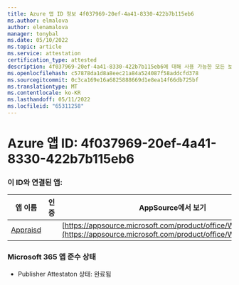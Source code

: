 ```yaml
---
title: Azure 앱 ID 정보 4f037969-20ef-4a41-8330-422b7b115eb6
ms.author: elmalova
author: elenamalova
manager: tonybal
ms.date: 05/10/2022
ms.topic: article
ms.service: attestation
certification_type: attested
description: 4f037969-20ef-4a41-8330-422b7b115eb6에 대해 사용 가능한 모든 보안 및 규정 준수 정보입니다.
ms.openlocfilehash: c57878da1d8a8eec21a84a524087f58addcfd378
ms.sourcegitcommit: 0c3ca169e16a6825888669d1e8ea14f66db725bf
ms.translationtype: MT
ms.contentlocale: ko-KR
ms.lasthandoff: 05/11/2022
ms.locfileid: "65311258"
---
```

# <a name="azure-app-id-4f037969-20ef-4a41-8330-422b7b115eb6"></a>Azure 앱 ID: 4f037969-20ef-4a41-8330-422b7b115eb6


### <a name="apps-associated-with-this-id"></a>이 ID와 연결된 앱:
| **앱 이름** | **인증** | **AppSource에서 보기** |
|--------------|---------------|-----------------------|
| [Appraisd](../forward/WA200003123.md) |  | [https://appsource.microsoft.com/product/office/WA200003123](https://appsource.microsoft.com/product/office/WA200003123) |

### <a name="microsoft-365-app-compliance-status"></a>Microsoft 365 앱 준수 상태
- Publisher Attestaton 상태: 완료됨
